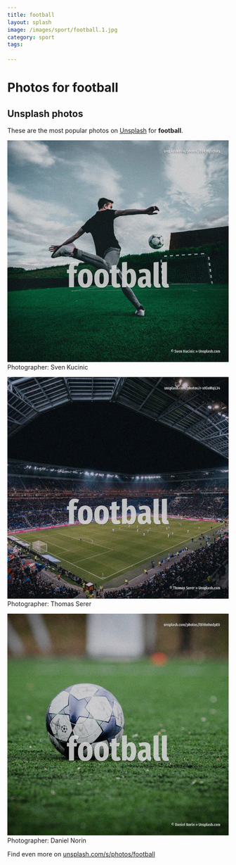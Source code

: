 ```yaml
---
title: football
layout: splash
image: /images/sport/football.1.jpg
category: sport
tags:

---
```

# Photos for football
 
## Unsplash photos
These are the most popular photos on [Unsplash](https://unsplash.com) for **football**.
 
![football](/images/sport/football.1.jpg)
Photographer:  Sven Kucinic
 
![football](/images/sport/football.2.jpg)
Photographer:  Thomas Serer
 
![football](/images/sport/football.3.jpg)
Photographer:  Daniel Norin
 
Find even more on [unsplash.com/s/photos/football](https://unsplash.com/s/photos/football)
 

